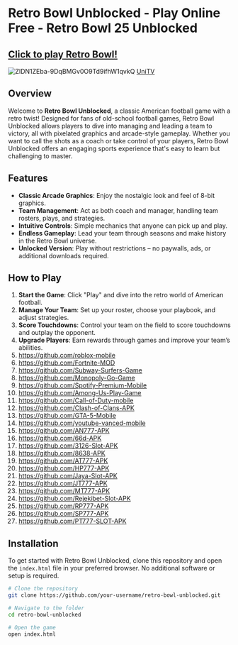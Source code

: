 # Retro Bowl Unblocked - Play Online Free - Retro Bowl 25 Unblocked

## [Click to play Retro Bowl!](https://tinyurl.com/2s46pemj)

![ZlDN1ZEba-9DqBMGv0O9Td9ifhW1qvkQ](https://github.com/user-attachments/assets/e8c7cc63-822e-48bd-adb1-26754bc64aac)
[UniTV](https://github.com/Uni-TV)

## Overview

Welcome to **Retro Bowl Unblocked**, a classic American football game with a retro twist! Designed for fans of old-school football games, Retro Bowl Unblocked allows players to dive into managing and leading a team to victory, all with pixelated graphics and arcade-style gameplay. Whether you want to call the shots as a coach or take control of your players, Retro Bowl Unblocked offers an engaging sports experience that's easy to learn but challenging to master.

## Features

- **Classic Arcade Graphics**: Enjoy the nostalgic look and feel of 8-bit graphics.
- **Team Management**: Act as both coach and manager, handling team rosters, plays, and strategies.
- **Intuitive Controls**: Simple mechanics that anyone can pick up and play.
- **Endless Gameplay**: Lead your team through seasons and make history in the Retro Bowl universe.
- **Unlocked Version**: Play without restrictions – no paywalls, ads, or additional downloads required.

## How to Play

1. **Start the Game**: Click "Play" and dive into the retro world of American football.
2. **Manage Your Team**: Set up your roster, choose your playbook, and adjust strategies.
3. **Score Touchdowns**: Control your team on the field to score touchdowns and outplay the opponent.
4. **Upgrade Players**: Earn rewards through games and improve your team’s abilities.
5. https://github.com/roblox-mobile
6. https://github.com/Fortnite-MOD
7. https://github.com/Subway-Surfers-Game
8. https://github.com/Monopoly-Go-Game
9. https://github.com/Spotify-Premium-Mobile
10. https://github.com/Among-Us-Play-Game
11. https://github.com/Call-of-Duty-mobile
12. https://github.com/Clash-of-Clans-APK
13. https://github.com/GTA-5-Mobile
14. https://github.com/youtube-vanced-mobile
15. https://github.com/AN777-APK
16. https://github.com/66d-APK
17. https://github.com/3126-Slot-APK
18. https://github.com/8638-APK
19. https://github.com/AT777-APK
20. https://github.com/HP777-APK
21. https://github.com/Jaya-Slot-APK
22. https://github.com/JT777-APK
23. https://github.com/MT777-APK
24. https://github.com/Rejekibet-Slot-APK
25. https://github.com/RP777-APK
26. https://github.com/SP777-APK
27. https://github.com/PT777-SLOT-APK
## Installation

To get started with Retro Bowl Unblocked, clone this repository and open the `index.html` file in your preferred browser. No additional software or setup is required.

```bash
# Clone the repository
git clone https://github.com/your-username/retro-bowl-unblocked.git

# Navigate to the folder
cd retro-bowl-unblocked

# Open the game
open index.html
